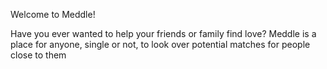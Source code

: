 Welcome to Meddle!

Have you ever wanted to help your friends or family find love? Meddle is a place for anyone, single or not, to look over potential matches for people close to them